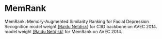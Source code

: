 # MemRank
MemRank: Memory-Augmented Similarity Ranking for Facial Depression Recognition
model weight [[Baidu Netdisk]](https://pan.baidu.com/s/1o38G1CKp_uwZ3nXCyToTSQ?pwd=hpos) for C3D backbone on AVEC 2014.
model weight [[Baidu Netdisk]](https://pan.baidu.com/s/1BwR1fnqny8_ONjjz4XIS5g?pwd=g8aw) for MemRank on AVEC 2014.

